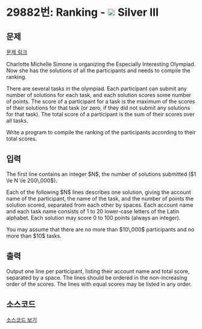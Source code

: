 # 29882번: Ranking - <img src="https://static.solved.ac/tier_small/8.svg" style="height:20px" /> Silver III

<!-- performance -->

<!-- 문제 제출 후 깃허브에 푸시를 했을 때 제출한 코드의 성능이 입력될 공간입니다.-->

<!-- end -->

## 문제

[문제 링크](https://boj.kr/29882)


<p>Charlotte Michelle Simone is organizing the Especially Interesting Olympiad. Now she has the solutions of all the participants and needs to compile the ranking.</p>

<p>There are several tasks in the olympiad. Each participant can submit any number of solutions for each task, and each solution scores some number of points. The score of a participant for a task is the maximum of the scores of their solutions for that task (or zero, if they did not submit any solutions for that task). The total score of a participant is the sum of their scores over all tasks.</p>

<p>Write a program to compile the ranking of the participants according to their total scores.</p>



## 입력


<p>The first line contains an integer $N$, the number of solutions submitted ($1 \le N \le 200\,000$).</p>

<p>Each of the following $N$ lines describes one solution, giving the account name of the participant, the name of the task, and the number of points the solution scored, separated from each other by spaces. Each account name and each task name consists of 1 to 20 lower-case letters of the Latin alphabet. Each solution may score 0 to 100 points (always an integer).</p>

<p>You may assume that there are no more than $10\,000$ participants and no more than $10$ tasks.</p>



## 출력


<p>Output one line per participant, listing their account name and total score, separated by a space. The lines should be ordered in the non-increasing order of the scores. The lines with equal scores may be listed in any order.</p>



## 소스코드

[소스코드 보기](Ranking.cpp)